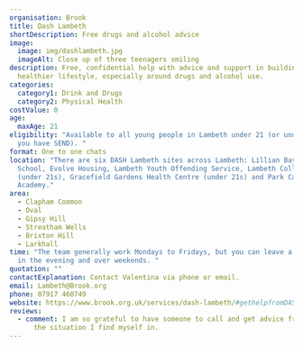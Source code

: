 ```yaml
---
organisation: Brook
title: Dash Lambeth
shortDescription: Free drugs and alcohol advice
image:
  image: img/dashlambeth.jpg
  imageAlt: Close up of three teenagers smiling
description: Free, confidential help with advice and support in building up a
  healthier lifestyle, especially around drugs and alcohol use.
categories:
  category1: Drink and Drugs
  category2: Physical Health
costValue: 0
age:
  maxAge: 21
eligibility: "Available to all young people in Lambeth under 21 (or under 25 if
  you have SEND). "
format: One to one chats
location: "There are six DASH Lambeth sites across Lambeth: Lillian Bayliss
  School, Evolve Housing, Lambeth Youth Offending Service, Lambeth College
  (under 21s), Gracefield Gardens Health Centre (under 21s) and Park Campus
  Academy."
area:
  - Clapham Common
  - Oval
  - Gipsy Hill
  - Streatham Wells
  - Brixton Hill
  - Larkhall
time: "The team generally work Mondays to Fridays, but you can leave a message
  in the evening and over weekends. "
quotation: ""
contactExplanation: Contact Valentina via phone or email.
email: Lambeth@Brook.org
phone: 07917 460749
website: https://www.brook.org.uk/services/dash-lambeth/#gethelpfromDASH
reviews:
  - comment: I am so grateful to have someone to call and get advice from no matter
      the situation I find myself in.
---
```

